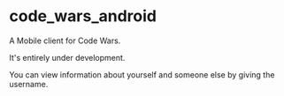 # code_wars_android

A Mobile client for Code Wars.

It's entirely under development.

You can view information about yourself and someone else by giving the username.
